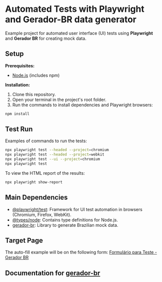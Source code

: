 # Automated Tests with Playwright and Gerador-BR data generator

Example project for automated user interface (UI) tests using **Playwright** and **Gerador BR** for creating mock data.

## Setup

**Prerequisites:**

* [Node.js](https://nodejs.org/) (includes npm)

**Installation:**

1. Clone this repository.
2. Open your terminal in the project's root folder.
3. Run the commands to install dependencies and Playwright browsers:

```bash
npm install
```

## Test Run

Examples of commands to run the tests:

```bash
npx playwright test --headed --project=chromium
npx playwright test --headed --project=webkit
npx playwright test --ui --project=chromium
npx playwright test
```

To view the HTML report of the results:

```bash
npx playwright show-report
```

## Main Dependencies

* [@playwright/test](https://www.npmjs.com/package/@playwright/test): Framework for UI test automation in browsers (Chromium, Firefox, WebKit).
* [@types/node](https://www.npmjs.com/package/@types/node): Contains type definitions for Node.js.
* [gerador-br](https://www.npmjs.com/package/gerador-br): Library to generate Brazilian mock data.

## Target Page

The auto-fill example will be on the following form:
[Formulário para Teste - Gerador BR](https://marcelo-lourenco.github.io/gerador-br/formulario-para-teste)

## Documentation for [gerador-br](https://marcelo-lourenco.github.io/gerador-br/)
